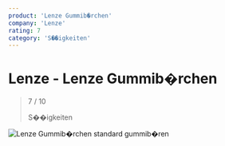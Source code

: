 ```yaml
---
product: 'Lenze Gummib�rchen'
company: 'Lenze'
rating: 7
category: 'S��igkeiten'
---
```


# Lenze - Lenze Gummib�rchen
>
> 7 / 10
>
> S��igkeiten

![Lenze Gummib�rchen](assets\lenze-lenze-gummib�rchen-0f897ae0-a58f-4254-89ca-8124978f4e60.jpg)
standard gummib�ren

